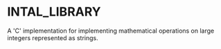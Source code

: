 # INTAL_LIBRARY
A 'C' implementation for implementing mathematical operations on large integers represented as strings.
